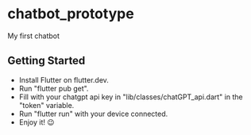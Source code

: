# chatbot_prototype

My first chatbot

## Getting Started

- Install Flutter on flutter.dev.
- Run "flutter pub get".
- Fill with your chatgpt api key in "lib/classes/chatGPT_api.dart" in the "token" variable.
- Run "flutter run" with your device connected.
- Enjoy it! 😉
